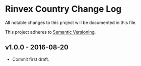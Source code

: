 # Rinvex Country Change Log

All notable changes to this project will be documented in this file.

This project adheres to [Semantic Versioning](CONTRIBUTING.md).


## v1.0.0 - 2016-08-20
- Commit first draft.
